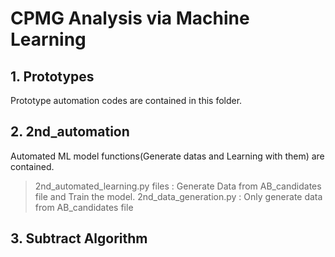 CPMG Analysis via Machine Learning
==================================

## 1. Prototypes
Prototype automation codes are contained in this folder. 

## 2. 2nd_automation
Automated ML model functions(Generate datas and Learning with them) are contained.
>2nd_automated_learning.py files
> : Generate Data from AB_candidates file and Train the model.
>2nd_data_generation.py
> : Only generate data from AB_candidates file
      
## 3. Subtract Algorithm
